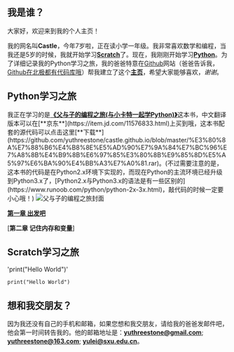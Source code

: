 ## 我是谁？

大家好，欢迎来到我的个人主页！

我的网名叫**Castle**，今年7岁啦，正在读小学一年级。我非常喜欢数学和编程，当我还是5岁的时候，我就开始学习[**Scratch**](https://scratch.mit.edu/)了。现在，我刚刚开始学习[**Python**](https://www.python.org/)。为了详细记录我的Python学习之旅，我的爸爸特意在[Github](https://github.com/)网站（爸爸告诉我，[Github在北极都有代码库哦](https://www.bilibili.com/video/av75745081/)）帮我建立了这个[**主页**](https://yuthreestone.github.io/castle.github.io/)，希望大家能够喜欢，_谢谢_。


## Python学习之旅

我正在学习的是[**《父与子的编程之旅(与小卡特一起学Python)》**](https://www.manning.com/books/hello-world?)这本书，中文翻译版本可以在[**京东**](https://item.jd.com/11576833.html)上买到哦，这本书配套的源代码可以点击这里[**下载**](https://github.com/yuthreestone/castle.github.io/blob/master/%E3%80%8A%E7%88%B6%E4%B8%8E%E5%AD%90%E7%9A%84%E7%BC%96%E7%A8%8B%E4%B9%8B%E6%97%85%E3%80%8B%E9%85%8D%E5%A5%97%E6%BA%90%E4%BB%A3%E7%A0%81.rar)。(不过需要注意的是，这本书的代码是在Python2.x环境下实现的，而现在Python的主流环境已经升级到Python3.x了，[Python2.x与Python3.x的语法是有一些区别的](https://www.runoob.com/python/python-2x-3x.html)，敲代码的时候一定要小心哦！)
![父与子的编程之旅封面](https://images.manning.com/720/960/resize/book/b/9d49e8b-b516-460e-992b-e3d64d483f06/sande.png)

[**第一章 出发吧**](https://github.com/yuthreestone/castle.github.io/blob/master/%E3%80%8A%E7%88%B6%E4%B8%8E%E5%AD%90%E7%9A%84%E7%BC%96%E7%A8%8B%E4%B9%8B%E6%97%85%E3%80%8B%E9%85%8D%E5%A5%97%E6%BA%90%E4%BB%A3%E7%A0%81%EF%BC%88Python3%E8%87%AA%E5%B7%B1%E5%8A%A8%E6%89%8B%E6%95%B2%EF%BC%89/test.py)

[**第二章 记住内存和变量**]




## Scratch学习之旅

'print("Hello World")'

`print("Hello World")`

## 想和我交朋友？

因为我还没有自己的手机和邮箱，如果您想和我交朋友，请给我的爸爸发邮件吧，他会第一时间转告我的。他的邮箱地址是：[**yuthreestone@gmail.com**](yuthreestone@gmail.com); [**yuthreestone@163.com**](yuthreestone@163.com); [**yulei@sxu.edu.cn**](yulei@sxu.edu.cn)。
